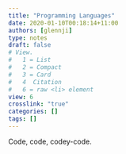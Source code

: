 ```yaml
---
title: "Programming Languages"
date: 2020-01-10T00:18:14+11:00
authors: [glennji]
type: notes
draft: false
# View.
#   1 = List
#   2 = Compact
#   3 = Card
#   4  Citation
#   6 = raw <li> element
view: 6
crosslink: "true"
categories: []
tags: []
---
```

Code, code, codey-code.

